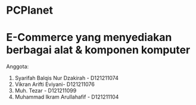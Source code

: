 # PCPlanet
# E-Commerce yang menyediakan berbagai alat & komponen komputer

Anggota:
1. Syarifah Balqis Nur Dzakirah - D121211074
2. Vikran Arifti Eviyani- D121211076
3. Muh. Tezar - D121211099
4. Muhammad Ikram Arullahafif - D121211104
